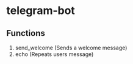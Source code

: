 # telegram-bot

## Functions

1. send_welcome (Sends a welcome message)
2. echo (Repeats users message)
